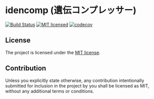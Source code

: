 idencomp (遺伝コンプレッサー)
=============================

[![Build Status](https://github.com/m4tx/idencomp/workflows/Rust%20CI/badge.svg)](https://github.com/m4tx/idencomp/actions)
[![MIT licensed](https://img.shields.io/badge/license-MIT-blue.svg)](https://github.com/m4tx/idencomp/blob/master/LICENSE)
[![codecov](https://codecov.io/gh/m4tx/idencomp/branch/master/graph/badge.svg?token=6YWGUVOZH4)](https://codecov.io/gh/m4tx/idencomp)

## License

The project is licensed under the [MIT license](LICENSE).

## Contribution

Unless you explicitly state otherwise, any contribution intentionally submitted
for inclusion in the project by you shall be licensed as MIT, without any
additional terms or conditions.
